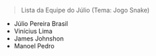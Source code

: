 > Lista da Equipe do Júlio
(Tema: Jogo Snake)
- Júlio Pereira Brasil
- Vinícius Lima
- James Johnshon
- Manoel Pedro
